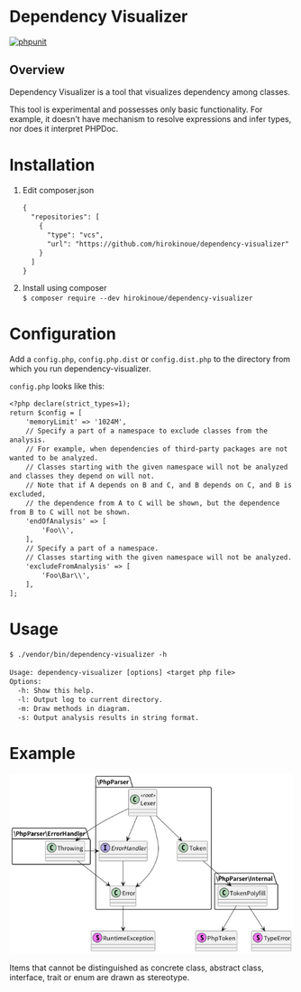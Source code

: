 # Dependency Visualizer
[![phpunit](https://github.com/hirokinoue/dependency-visualizer/actions/workflows/phpunit.yml/badge.svg)](https://github.com/hirokinoue/dependency-visualizer/actions/workflows/phpunit.yml)

## Overview
Dependency Visualizer is a tool that visualizes dependency among classes.

This tool is experimental and possesses only basic functionality. For example, it doesn't have mechanism to resolve expressions and infer types, nor does it interpret PHPDoc.

# Installation
1. Edit composer.json  
    ```
    {
      "repositories": [
        {
          "type": "vcs",
          "url": "https://github.com/hirokinoue/dependency-visualizer"
        }
      ]
    }
    ```

2. Install using composer  
`$ composer require --dev hirokinoue/dependency-visualizer`

# Configuration
Add a `config.php`, `config.php.dist` or `config.dist.php` to the directory from which you run dependency-visualizer.

`config.php` looks like this:
```
<?php declare(strict_types=1);
return $config = [
    'memoryLimit' => '1024M',
    // Specify a part of a namespace to exclude classes from the analysis.
    // For example, when dependencies of third-party packages are not wanted to be analyzed.
    // Classes starting with the given namespace will not be analyzed and classes they depend on will not.
    // Note that if A depends on B and C, and B depends on C, and B is excluded,
    // the dependence from A to C will be shown, but the dependence from B to C will not be shown.
    'endOfAnalysis' => [
        'Foo\\',
    ],
    // Specify a part of a namespace.
    // Classes starting with the given namespace will not be analyzed.
    'excludeFromAnalysis' => [
        'Foo\Bar\\',
    ],
];
```

# Usage
```
$ ./vendor/bin/dependency-visualizer -h

Usage: dependency-visualizer [options] <target php file>
Options:
  -h: Show this help.
  -l: Output log to current directory.
  -m: Draw methods in diagram.
  -s: Output analysis results in string format.
```

# Example
![example image](example.png "サンプル画像")

Items that cannot be distinguished as concrete class, abstract class, interface, trait or enum are drawn as stereotype.
